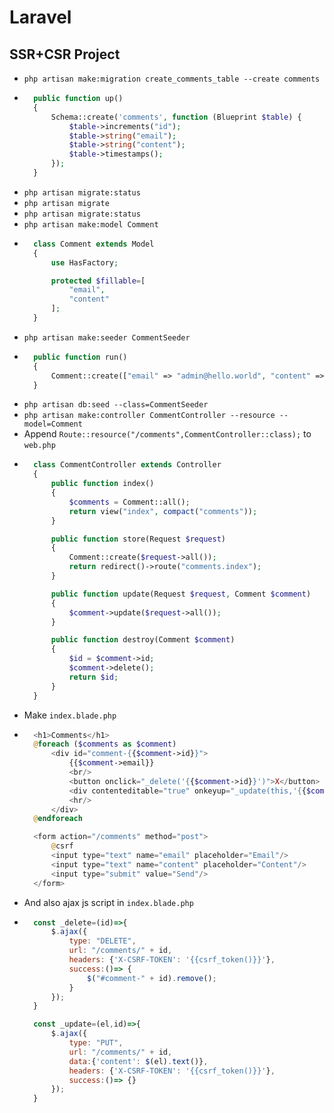 # Laravel
## SSR+CSR Project
- `php artisan make:migration create_comments_table --create comments`
- ~~~php
    public function up()
    {
        Schema::create('comments', function (Blueprint $table) {
            $table->increments("id");
            $table->string("email");
            $table->string("content");
            $table->timestamps();
        });
    }
  ~~~
- `php artisan migrate:status`
- `php artisan migrate`
- `php artisan migrate:status`
- `php artisan make:model Comment`
- ~~~php
    class Comment extends Model
    {
        use HasFactory;

        protected $fillable=[
            "email",
            "content"
        ];
    }
  ~~~
- `php artisan make:seeder CommentSeeder`
- ~~~php
    public function run()
    {
        Comment::create(["email" => "admin@hello.world", "content" => "Hello to all"]);
    }
  ~~~
- `php artisan db:seed --class=CommentSeeder`
- `php artisan make:controller CommentController --resource --model=Comment`
- Append `Route::resource("/comments",CommentController::class);` to `web.php`
- ~~~php
    class CommentController extends Controller
    {
        public function index()
        {
            $comments = Comment::all();
            return view("index", compact("comments"));
        }

        public function store(Request $request)
        {
            Comment::create($request->all());
            return redirect()->route("comments.index");
        }

        public function update(Request $request, Comment $comment)
        {
            $comment->update($request->all());
        }

        public function destroy(Comment $comment)
        {
            $id = $comment->id;
            $comment->delete();
            return $id;
        }
    }
  ~~~
- Make `index.blade.php`
- ~~~php
    <h1>Comments</h1>
    @foreach ($comments as $comment)
        <div id="comment-{{$comment->id}}">
            {{$comment->email}}
            <br/>
            <button onclick="_delete('{{$comment->id}}')">X</button>
            <div contenteditable="true" onkeyup="_update(this,'{{$comment->id}}')">{{$comment->content}}</div>
            <hr/>
        </div>
    @endforeach

    <form action="/comments" method="post">
        @csrf
        <input type="text" name="email" placeholder="Email"/>
        <input type="text" name="content" placeholder="Content"/>
        <input type="submit" value="Send"/>
    </form>
  ~~~
- And also ajax js script in `index.blade.php`
- ~~~javascript
    const _delete=(id)=>{
        $.ajax({
            type: "DELETE",
            url: "/comments/" + id,
            headers: {'X-CSRF-TOKEN': '{{csrf_token()}}'},
            success:()=> {
                $("#comment-" + id).remove();
            }
        });
    }

    const _update=(el,id)=>{
        $.ajax({
            type: "PUT",
            url: "/comments/" + id,
            data:{'content': $(el).text()},
            headers: {'X-CSRF-TOKEN': '{{csrf_token()}}'},
            success:()=> {}
        });
    }
  ~~~